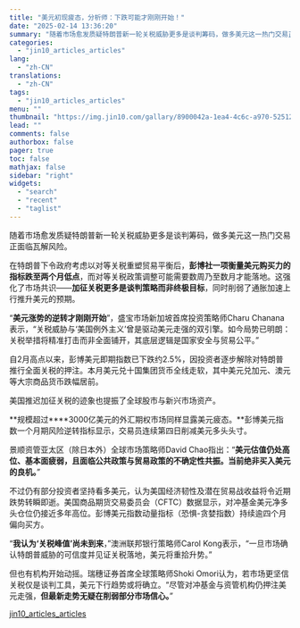 ```yaml
---
title: "美元初现疲态，分析师：下跌可能才刚刚开始！"
date: "2025-02-14 13:36:20"
summary: "随着市场愈发质疑特朗普新一轮关税威胁更多是谈判筹码，做多美元这一热门交易正面临瓦解风险。 在特朗普下..."
categories:
  - "jin10_articles_articles"
lang:
  - "zh-CN"
translations:
  - "zh-CN"
tags:
  - "jin10_articles_articles"
menu: ""
thumbnail: "https://img.jin10.com/gallary/8900042a-1ea4-4c6c-a970-52512658e8e8.png/lite"
lead: ""
comments: false
authorbox: false
pager: true
toc: false
mathjax: false
sidebar: "right"
widgets:
  - "search"
  - "recent"
  - "taglist"
---
```


随着市场愈发质疑特朗普新一轮关税威胁更多是谈判筹码，做多美元这一热门交易正面临瓦解风险。

在特朗普下令政府考虑以对等关税重塑贸易平衡后，**彭博社一项衡量美元购买力的指标跌至两个月低点**，而对等关税政策调整可能需要数周乃至数月才能落地。这强化了市场共识——**加征关税更多是谈判策略而非终极目标**，同时削弱了通胀加速上行推升美元的预期。

“**美元涨势的逆转才刚刚开始**”，盛宝市场新加坡首席投资策略师Charu Chanana表示，“关税威胁与‘美国例外主义’曾是驱动美元走强的双引擎。如今局势已明朗：关税举措将精准打击而非全面铺开，其底层逻辑是国家安全与贸易公平。”

自2月高点以来，彭博美元即期指数已下跌约2.5%，因投资者逐步解除对特朗普推行全面关税的押注。本月美元兑十国集团货币全线走软，其中美元兑加元、澳元等大宗商品货币跌幅居前。

美国推迟加征关税的迹象也提振了全球股市与新兴市场资产。

**规模超过****3000亿美元的外汇期权市场同样显露美元疲态。**彭博美元指数一个月期风险逆转指标显示，交易员连续第四日削减美元多头头寸。

景顺资管亚太区（除日本外）全球市场策略师David Chao指出：“**美元估值仍处高位、基本面疲弱，且面临公共政策与贸易政策的不确定性共振。当前绝非买入美元的良机。**”

不过仍有部分投资者坚持看多美元，认为美国经济韧性及潜在贸易战收益将令近期跌势转瞬即逝。美国商品期货交易委员会（CFTC）数据显示，对冲基金美元净多头仓位仍接近多年高位。彭博美元指数动量指标（恐惧-贪婪指数）持续逾四个月偏向买方。

“**我认为‘关税峰值’尚未到来**，”澳洲联邦银行策略师Carol Kong表示，“一旦市场确认特朗普威胁的可信度并见证关税落地，美元将重拾升势。”

但也有机构开始动摇。瑞穗证券首席全球策略师Shoki Omori认为，若市场更坚信关税仅是谈判工具，美元下行趋势或将确立。“尽管对冲基金与资管机构仍押注美元走强，**但最新走势无疑在削弱部分市场信心。**”

[jin10_articles_articles](https://xnews.jin10.com/details/163234)
